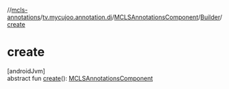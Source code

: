 //[mcls-annotations](../../../../index.md)/[tv.mycujoo.annotation.di](../../index.md)/[MCLSAnnotationsComponent](../index.md)/[Builder](index.md)/[create](create.md)

# create

[androidJvm]\
abstract fun [create](create.md)(): [MCLSAnnotationsComponent](../index.md)
